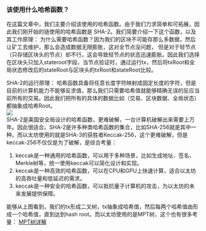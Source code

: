 ### 该使用什么哈希函数？
在这篇文章中，我们主要介绍该使用的哈希函数。由于我们力求简单和可拓展，因此我们刚开始的链使用的哈希函数是
SHA-2。我们简要介绍一下这个函数，以及其工作原理：
为什么需要哈希函数？因为我们的区块不可能存那么多数据，然后让矿工去维护，那么会造成数据无限膨胀，这对全节点没问题，
但是对于轻节点（只存储区块头的节点）却不行，这会导致轻节点的状态迅速膨胀。因此我们选择在区块头只加入stateroot字段，当节点验证时，通过运行tx，然后将txRoot和全局状态修改后的stateRoot与区块头的txRoot和stateRoot比较。

SHA-2的运行原理：
哈希函数具备将任意长度字符映射成固定长度的字符，但是目前的计算机能力不能够反求值，那么我们只需要哈希值就能够精确无误的反应当前所有的交易。因此我们把所有的具体的数据比如（交易、区块数据、全局状态）都抽象成哈希Root。  
<image src= "/docs/images/root_demo.png"></image>  
SHA-2是美国安全局设计的哈希函数，更难破解，一台计算机破解出来需要上万年。因此很适合。SHA-2是许多种类哈希函数的集合，比如SHA-256就是其中一种。而以太坊使用的就是SHA-3的获胜者Keccak-256，这个更难破解，但是keccak-256不仅仅是为了破解，是综合考量：

1. keccak是一种通用的哈希函数，可以用于多种场景，比如生成地址、签名、Merkle树等，统一使用keccak可以简化设计和实现。
2. keccak是一种高效的哈希函数，可以在CPU和GPU上快速计算，适合以太坊的高吞吐量和低延迟的需求。
3. keccak是一种安全的哈希函数，可以抵抗量子计算机的攻击，为以太坊的未来发展提供保障。


能够从上图看到，我们的tx形成二叉树，tx抽象成哈希值，然后每两个哈希值由形成一个哈希值，直到达到hash root。而以太坊使用的是MPT树，这个也有很多考量：
[MPT树详解](https://zhuanlan.zhihu.com/p/133718794)  


